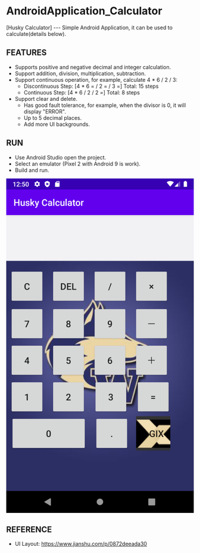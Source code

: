 # AndroidApplication_Calculator

[Husky Calculator] --- Simple Android Application, it can be used to calculate(details below).

## FEATURES
- Supports positive and negative decimal and integer calculation.
- Support addition, division, multiplication, subtraction.
- Support continuous operation, for example, calculate 4 * 6 / 2 / 3:
	- Discontinuous Step: [4 * 6 = / 2 = / 3 =] Total: 15 steps
	- Continuous Step: [4 * 6 / 2 / 2 =] Total: 8 steps
- Support clear and delete.
	- Has good fault tolerance, for example, when the divisor is 0, it will display "ERROR".
	- Up to 5 decimal places.
	- Add more UI backgrounds.

## RUN
- Use Android Studio open the project.
- Select an emulator (Pixel 2 with Android 9 is work).
- Build and run.

![image](IMG/Content.png)

## REFERENCE
- UI Layout: https://www.jianshu.com/p/0872deeada30
